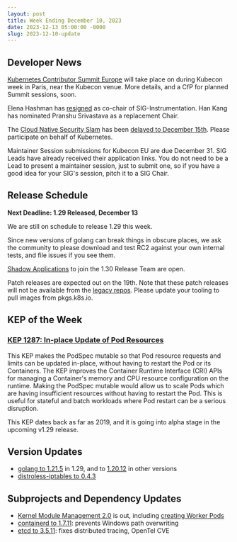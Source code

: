 ```yaml
---
layout: post
title: Week Ending December 10, 2023
date: 2023-12-13 05:00:00 -0000
slug: 2023-12-10-update
---
```


## Developer News

[Kubernetes Contributor Summit Europe](https://www.kubernetes.dev/events/2024/kcseu/) will take place on during Kubecon week in Paris, near the Kubecon venue.  More details, and a CfP for planned Summit sessions, soon.

Elena Hashman has [resigned](https://groups.google.com/a/kubernetes.io/g/dev/c/Xfx86AFDWOE) as co-chair of SIG-Instrumentation. Han Kang has nominated Pranshu Srivastava as a replacement Chair.

The [Cloud Native Security Slam](https://community.cncf.io/cloud-native-security-slam/) has been [delayed to December 15th](https://groups.google.com/a/kubernetes.io/g/dev/c/BO_n3SAeLOM).  Please participate on behalf of Kubernetes.

Maintainer Session submissions for Kubecon EU are due December 31.  SIG Leads have already received their application links.  You do not need to be a Lead to present a maintainer session, just to submit one, so if you have a good idea for your SIG's session, pitch it to a SIG Chair.

## Release Schedule

**Next Deadline: 1.29 Released, December 13**

We are still on schedule to release 1.29 this week.

Since new versions of golang can break things in obscure places, we ask the community to please download and test RC2 against your own internal tests, and file issues if you see them.

[Shadow Applications](https://groups.google.com/g/kubernetes-sig-release/c/aHtIDQoLoDk) to join the 1.30 Release Team are open.

Patch releases are expected out on the 19th.  Note that these patch releases will not be available from the [legacy repos](https://kubernetes.io/blog/2023/08/31/legacy-package-repository-deprecation/).  Please update your tooling to pull images from pkgs.k8s.io.

## KEP of the Week

### [KEP 1287: In-place Update of Pod Resources](https://github.com/kubernetes/enhancements/tree/master/keps/sig-node/1287-in-place-update-pod-resources)

This KEP makes the PodSpec mutable so that Pod resource requests and limits can be updated in-place, without having to restart the Pod or its Containers. The KEP improves the Container Runtime Interface (CRI) APIs for managing a Container's memory and CPU resource configuration on the runtime. Making the PodSpec mutable would allow us to scale Pods which are having insufficient resources without having to restart the Pod. This is useful for stateful and batch workloads where Pod restart can be a serious disruption.

This KEP dates back as far as 2019, and it is going into alpha stage in the upcoming v1.29 release.

## Version Updates

* [golang to 1.21.5](https://github.com/kubernetes/kubernetes/pull/122201) in 1.29, and to [1.20.12](https://github.com/kubernetes/kubernetes/pull/122216) in other versions
* [distroless-iptables to 0.4.3](https://github.com/kubernetes/kubernetes/pull/122206)

## Subprojects and Dependency Updates

* [Kernel Module Management 2.0](https://github.com/kubernetes-sigs/kernel-module-management/releases/tag/v2.0.0) is out, including [creating Worker Pods](https://github.com/kubernetes-sigs/kernel-module-management/blob/v2.0.0/docs/enhancements/0001-worker-pods.md)
* [containerd to 1.7.11](https://github.com/containerd/containerd/releases/tag/v1.7.11): prevents Windows path overwriting
* [etcd to 3.5.11](https://github.com/etcd-io/etcd/blob/main/CHANGELOG/CHANGELOG-3.5.md): fixes distributed tracing, OpenTel CVE
